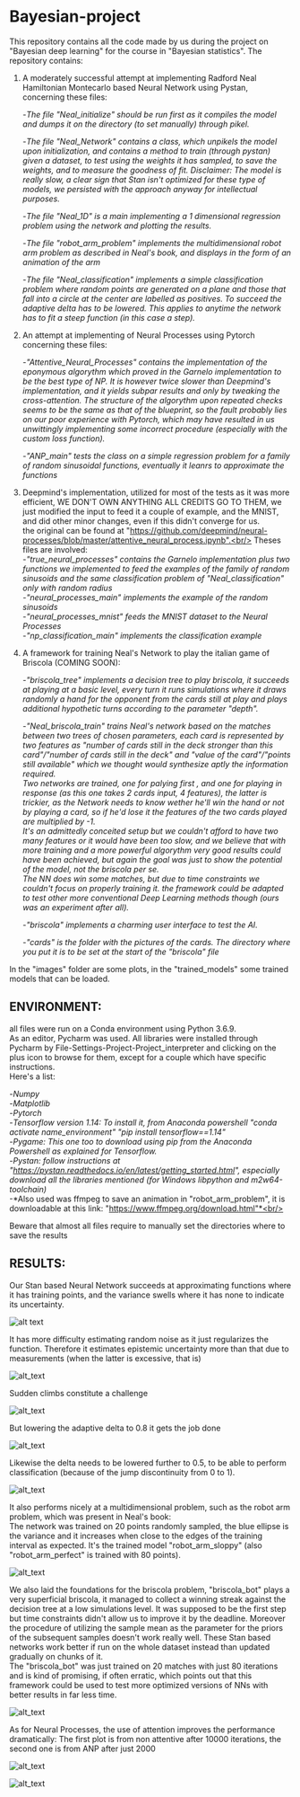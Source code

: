 # Bayesian-project
This repository contains all the code made by us during the project on "Bayesian deep learning" for the course in "Bayesian statistics".
The repository contains:


1. A moderately successful attempt at implementing Radford Neal Hamiltonian Montecarlo based Neural Network using Pystan, concerning these files:  <br/> 

    -*The file "Neal_initialize" should be run first as it compiles the model and dumps it on the directory (to set manually)                      through pikel.*  <br/>

    -*The file "Neal_Network" contains a class, which unpikels the model upon initialization, and contains a method to train (through pystan) given a dataset, to test using the weights it has sampled, to save the weights, and to measure the goodness of fit. Disclaimer: The model is really slow, a clear sign that Stan isn't optimized for these type of models, we persisted with the approach anyway for intellectual purposes.* <br/>

    -*The file "Neal_1D" is a main implementing a 1 dimensional regression problem using the network and plotting the results.* <br/>

    -*The file "robot_arm_problem" implements the multidimensional robot arm problem as described in Neal's book, and displays in the form of an animation of the arm* <br/>
    
    -*The file "Neal_classification" implements a simple classification problem where random points are generated on a plane and those that fall into a circle at the center are labelled as positives. To succeed the adaptive delta has to be lowered. This applies to anytime the network has to fit a steep function (in this case a step).*<br/>


2. An attempt at implementing of Neural Processes using Pytorch concerning these files:

      -*"Attentive_Neural_Processes" contains the implementation of the eponymous algorythm which proved in the Garnelo implementation to be the best type of NP. It is however twice slower than Deepmind's implementation, and it yields subpar results and only by tweaking the cross-attention. The structure of the algorythm upon repeated checks seems to be the same as that of the blueprint, so the fault probably lies on our poor experience with Pytorch, which may have resulted in us unwittingly implementing some incorrect procedure (especially with the custom loss function).* <br/>

      -*"ANP_main" tests the class on a simple regression problem for a family of random sinusoidal functions, eventually it leanrs to approximate the functions* <br/>

3. Deepmind's implementation, utilized for most of the tests as it was more efficient, WE DON'T OWN ANYTHING ALL CREDITS GO TO THEM, we just modified the input to feed it a couple of example, and the MNIST, and did other minor changes, even if this didn't converge for us.<br/>
the original can be found at "https://github.com/deepmind/neural-processes/blob/master/attentive_neural_process.ipynb".<br/>
Theses files are involved:<br/>
      -*"true_neural_processes" contains the Garnelo implementation plus two functions we implemented to feed the examples of the family of random sinusoids and the same classification problem of "Neal_classification" only with random radius *<br/>
      -*"neural_processes_main" implements the example of the random sinusoids*<br/>
      -*"neural_processes_mnist" feeds the MNIST dataset to the Neural Processes*<br/>
      -*"np_classification_main" implements the classification example*<br/>
      

4. A framework for training Neal's Network to play the italian game of Briscola (COMING SOON): <br/>

      -*"briscola_tree" implements a decision tree to play briscola, it succeeds at playing at a basic level, every turn it runs simulations where it draws randomly a hand for the opponent from the cards still at play and plays additional hypothetic turns according to the parameter "depth".* <br/>

      -*"Neal_briscola_train" trains Neal's network based on the matches between two trees of chosen parameters, each card is represented by two features as "number of cards still in the deck stronger than this card"/"number of cards still in the deck" and "value of the card"/"points still available" which we thought would synthesize aptly the information required.<br/> 
      Two networks are trained, one for palying first , and one for playing in response (as this one takes 2 cards input, 4 features), the latter is trickier, as the Network needs to know wether he'll win the hand or not by playing a card, so if he'd lose it the features of the two cards played are multiplied by -1. <br/> 
      It's an admittedly conceited setup but we couldn't afford to have two many features or it would have been too slow, and we believe that with more training and a more powerful algorythm very good results could have been achieved, but again the goal was just to show the potential of the model, not the briscola per se.<br/>
      The NN does win some matches, but due to time constraints we couldn't focus on properly training it. the framework could be adapted to test other more conventional Deep Learning methods though (ours was an experiment after all).* <br/>

      -*"briscola" implements a charming user interface to test the AI.* <br/>

      -*"cards" is the folder with the pictures of the cards. The directory where you put it is to be set at the start of the "briscola" file* <br/>
      
In the "images" folder are some plots, in the "trained_models" some trained models that can be loaded.


ENVIRONMENT:<br/> 
---------------
all files were run on a Conda environment using Python 3.6.9.<br/> 
As an editor, Pycharm was used.
All libraries were installed through Pycharm by File-Settings-Project-Project_interpreter and clicking on the plus icon to browse for them, except for a couple which have specific instructions.<br/> 
Here's a list:<br/> 

-*Numpy*<br/> 
-*Matplotlib*<br/> 
-*Pytorch*<br/> 
-*Tensorflow version 1.14: To install it, from Anaconda powershell "conda activate name_environment"  "pip install tensorflow==1.14"*<br/> 
-*Pygame: This one too to download using pip from the Anaconda Powershell as explained for Tensorflow.*<br/> 
-*Pystan: follow instructions at "https://pystan.readthedocs.io/en/latest/getting_started.html", especially download all the libraries mentioned (for Windows libpython and m2w64-toolchain)*<br/> 
-*Also used was ffmpeg to save an animation in "robot_arm_problem", it is downloadable at this link: "https://www.ffmpeg.org/download.html"*<br/> 

Beware that almost all files require to manually set the directories where to save the results<br/> 


RESULTS:<br/>
-------------
Our Stan based Neural Network succeeds at approximating functions where it has training points, and the variance swells where it has none to indicate its uncertainty.

![alt text](https://github.com/CaloPando/Bayesian-project/blob/master/images/train_on_range2.png)

It has more difficulty estimating random noise as it just regularizes the function. Therefore it estimates epistemic uncertainty more than that due to measurements (when the latter is excessive, that is)

![alt_text](https://github.com/CaloPando/Bayesian-project/blob/master/images/regression_perturbed_high_noise.png)

Sudden climbs constitute a challenge

![alt_text](https://github.com/CaloPando/Bayesian-project/blob/master/images/delta_099.png)

But lowering the adaptive delta to 0.8 it gets the job done

![alt_text](https://github.com/CaloPando/Bayesian-project/blob/master/images/xcubo_delta08.png)

Likewise the delta needs to be lowered further to 0.5, to be able to perform classification (because of the jump discontinuity from 0 to 1).

![alt_text](https://github.com/CaloPando/Bayesian-project/blob/master/images/Neal_classification.png)

It also performs nicely at a multidimensional problem, such as the robot arm problem, which was present in Neal's book:<br/>
The network was trained on 20 points randomly sampled, the blue ellipse is the variance and it increases when close to the edges of the training interval as expected. It's the trained model "robot_arm_sloppy" (also "robot_arm_perfect" is trained with 80 points). 

![alt_text](https://github.com/CaloPando/Bayesian-project/blob/master/images/frame_robot_arm.PNG)



We also laid the foundations for the briscola problem, "briscola_bot" plays a very superficial briscola, it managed to collect a winning streak against the decision tree at a low simulations level. It was supposed to be the first step but time constraints didn't allow us to improve it by the deadline. Moreover the procedure of utilizing the sample mean as the parameter for the priors of the subsequent samples doesn't work really well. These Stan based networks work better if run on the whole dataset instead than updated gradually on chunks of it.<br/>
The "briscola_bot" was just trained on 20 matches with just 80 iterations and is kind of promising, if often erratic, which points out that this framework could be used to test more optimized versions of NNs with better results in far less time.

![alt_text](https://github.com/CaloPando/Bayesian-project/blob/master/images/briscola_UI.PNG)

As for Neural Processes, the use of attention improves the performance dramatically: The first plot is from non attentive after 10000 iterations, the second one is from ANP after just 2000

![alt_text](https://github.com/CaloPando/Bayesian-project/blob/master/images/NP_nonattentive_10000.png)

![alt_text](https://github.com/CaloPando/Bayesian-project/blob/master/images/ANP_2000.png)





